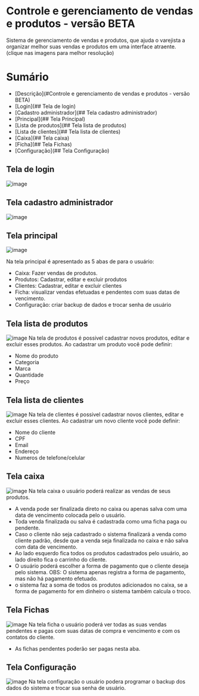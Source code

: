 # Controle e gerenciamento de vendas e produtos - versão BETA

<p>Sistema de gerenciamento de vendas e produtos, que ajuda o varejista a organizar melhor suas vendas e produtos em uma interface atraente.
(clique nas imagens para melhor resolução)</p>

Sumário
=================
<!--ts-->
   * [Descrição](#Controle e gerenciamento de vendas e produtos - versão BETA)
   * [Login](## Tela de login)
   * [Cadastro administrador](## Tela cadastro administrador)
   * [Principal](## Tela Principal)
   * [Lista de produtos](## Tela lista de produtos)
   * [Lista de clientes](## Tela lista de clientes)
   * [Caixa](## Tela caixa)
   * [Ficha](## Tela Fichas)
   * [Configuração](## Tela Configuração)
<!--te-->

## Tela de login
![image](https://user-images.githubusercontent.com/54003486/88189085-08a79e80-cc0f-11ea-8b8a-d14db6ececa0.png)

## Tela cadastro administrador
![image](https://user-images.githubusercontent.com/54003486/88189449-7358da00-cc0f-11ea-8b71-6ce7ad309aee.png)

## Tela principal
![image](https://user-images.githubusercontent.com/54003486/88203844-cedf9380-cc20-11ea-9974-cf32e83a9359.png)

Na tela principal é apresentado as 5 abas de para o usuário:
- Caixa: Fazer vendas de produtos.
- Produtos: Cadastrar, editar e excluir produtos
- Clientes: Cadastrar, editar e excluir clientes
- Ficha: visualizar vendas efetuadas e pendentes com suas datas de vencimento.
- Configuração: criar backup de dados e trocar senha de usuário 

## Tela lista de produtos
![image](https://user-images.githubusercontent.com/54003486/88204816-39dd9a00-cc22-11ea-9382-0753b7ead77d.png)
Na tela de produtos é possivel cadastrar novos produtos, editar e excluir esses produtos. Ao cadastrar um produto você pode definir:
- Nome do produto
- Categoria
- Marca
- Quantidade
- Preço

## Tela lista de clientes
![image](https://user-images.githubusercontent.com/54003486/88205661-81b0f100-cc23-11ea-9bdc-5556c7c33e6e.png)
Na tela de clientes é possivel cadastrar novos clientes, editar e excluir esses clientes. Ao cadastrar um novo cliente você pode definir:
- Nome do cliente
- CPF
- Email
- Endereço
- Numeros de telefone/celular

## Tela caixa
![image](https://user-images.githubusercontent.com/54003486/88207097-aa39ea80-cc25-11ea-9a19-ff17ae19f361.png)
Na tela caixa o usuário poderá realizar as vendas de seus produtos.
- A venda pode ser finalizada direto no caixa ou apenas salva com uma data de vencimento colocada pelo o usuário.
- Toda venda finalizada ou salva é cadastrada como uma ficha paga ou pendente.
- Caso o cliente não seja cadastrado o sistema finalizará a venda como cliente padrão, desde que a venda seja finalizada no caixa e não salva com data de vencimento.
- Ao lado esquerdo fica todos os produtos cadastrados pelo usuário, ao lado direito fica o carrinho do cliente.
- O usuário poderá escolher a forma de pagamento que o cliente deseja pelo sistema.
OBS: O sistema apenas registra a forma de pagamento, mas não há pagamento efetuado.
- o sistema faz a soma de todos os produtos adicionados no caixa, se a forma de pagamento for em dinheiro o sistema também calcula o troco.

## Tela Fichas
![image](https://user-images.githubusercontent.com/54003486/88406130-9bc70c80-cda6-11ea-9975-76e7cdaef828.png)
Na tela ficha o usuário poderá ver todas as suas vendas pendentes e pagas com suas datas de compra e vencimento e com os contatos do cliente.
- As fichas pendentes poderão ser pagas nesta aba.

## Tela Configuração
![image](https://user-images.githubusercontent.com/54003486/88406249-cadd7e00-cda6-11ea-8ea7-4a54f7d7b2e5.png)
Na tela configuração o usuário podera programar o backup dos dados do sistema e trocar sua senha de usuário. 











